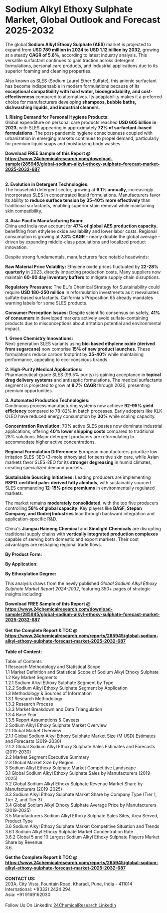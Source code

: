 <h1>Sodium Alkyl Ethoxy Sulphate Market, Global Outlook and Forecast 2025-2032</h1><p>The global <strong>Sodium Alkyl Ethoxy Sulphate (AES)</strong> market is projected to expand from <strong>USD 789 million in 2024 to USD 1.12 billion by 2032</strong>, growing at a steady <strong>CAGR of 5.8%</strong>, according to latest industry analysis. This versatile surfactant continues to gain traction across detergent formulations, personal care products, and industrial applications due to its superior foaming and cleaning properties.</p><p>Also known as SLES (Sodium Lauryl Ether Sulfate), this anionic surfactant has become indispensable in modern formulations because of its <strong>exceptional compatibility with hard water, biodegradability, and cost-effectiveness</strong> compared to alternatives. Its adaptability makes it a preferred choice for manufacturers developing <strong>shampoos, bubble baths, dishwashing liquids, and industrial cleaners</strong>.</p><p><strong>1. Rising Demand for Personal Hygiene Products:</strong><br>
Global expenditure on personal care products reached <strong>USD 605 billion in 2023</strong>, with SLES appearing in approximately <strong>72% of surfactant-based formulations</strong>. The post-pandemic hygiene consciousness coupled with urbanization in emerging markets continues to propel demand, particularly for premium liquid soaps and moisturizing body washes.</p><div><b>Download FREE Sample of this Report @ 
            <a href="https://www.24chemicalresearch.com/download-sample/285945/global-sodium-alkyl-ethoxy-sulphate-forecast-market-2025-2032-687">
            https://www.24chemicalresearch.com/download-sample/285945/global-sodium-alkyl-ethoxy-sulphate-forecast-market-2025-2032-687</a></b></div><br><p><strong>2. Evolution in Detergent Technologies:</strong><br>
The household detergent sector, growing at <strong>6.1% annually</strong>, increasingly incorporates SLES in concentrated liquid formulations. Manufacturers favor its ability to <strong>reduce surface tension by 35-40% more effectively</strong> than traditional surfactants, enabling superior stain removal while maintaining skin compatibility.</p><p><strong>3. Asia-Pacific Manufacturing Boom:</strong><br>
China and India now account for <strong>47% of global AES production capacity</strong>, benefiting from ethylene oxide availability and lower labor costs. Regional consumption is growing at <strong>7.3% CAGR</strong> - nearly double the global average - driven by expanding middle-class populations and localized product innovation.</p><p>Despite strong fundamentals, manufacturers face notable headwinds:</p><p><strong>Raw Material Price Volatility:</strong> Ethylene oxide prices fluctuated by <strong>22-28% quarterly</strong> in 2023, directly impacting production costs. Many suppliers now maintain <strong>60-90 day inventory buffers</strong> to mitigate supply chain disruptions.</p><p><strong>Regulatory Pressures:</strong> The EU's Chemical Strategy for Sustainability could require <strong>USD 180-250 million</strong> in reformulation investments as it reevaluates sulfate-based surfactants. California's Proposition 65 already mandates warning labels for some SLES products.</p><p><strong>Consumer Perception Issues:</strong> Despite scientific consensus on safety, <strong>41% of consumers</strong> in developed markets actively avoid sulfate-containing products due to misconceptions about irritation potential and environmental impact.</p><p><strong>1. Green Chemistry Innovations:</strong><br>
Next-generation SLES variants using <strong>bio-based ethylene oxide (derived from sugarcane)</strong> now comprise <strong>15% of new product launches</strong>. These formulations reduce carbon footprint by <strong>35-40%</strong> while maintaining performance, appealing to eco-conscious brands.</p><p><strong>2. High-Purity Medical Applications:</strong><br>
Pharmaceutical-grade SLES (99.5% purity) is gaining acceptance in <strong>topical drug delivery systems</strong> and antiseptic formulations. The medical surfactants segment is projected to grow at <strong>8.7% CAGR</strong> through 2030, presenting premium opportunities.</p><p><strong>3. Automated Production Technologies:</strong><br>
Continuous process manufacturing systems now achieve <strong>92-95% yield efficiency</strong> compared to 78-82% in batch processes. Early adopters like KLK OLEO have reduced energy consumption by <strong>30%</strong> while scaling capacity.</p><p><strong>Concentration Revolution:</strong> 70% active SLES pastes now dominate industrial applications, offering <strong>40% lower shipping costs</strong> compared to traditional 28% solutions. Major detergent producers are reformulating to accommodate higher active concentrations.</p><p><strong>Regional Formulation Differences:</strong> European manufacturers prioritize low irritation SLES-3EO (3-mole ethoxylate) for sensitive skin care, while Asian markets favor SLES-2EO for its <strong>stronger degreasing</strong> in humid climates, creating specialized demand pockets.</p><p><strong>Sustainable Sourcing Initiatives:</strong> Leading producers are implementing <strong>RSPO-certified palm-derived fatty alcohols</strong>, with sustainably sourced SLES commanding <strong>12-15% price premiums</strong> in environmentally regulated markets.</p><p>The market remains <strong>moderately consolidated</strong>, with the top five producers controlling <strong>58% of global capacity</strong>. Key players like <strong>BASF, Stepan Company, and Godrej Industries</strong> lead through backward integration and application-specific R&amp;D.</p><p>China's <strong>Jiangsu Haineng Chemical</strong> and <strong>Sinolight Chemicals</strong> are disrupting traditional supply chains with <strong>vertically integrated production complexes</strong> capable of serving both domestic and export markets. Their cost advantages are reshaping regional trade flows.</p><p><strong>By Product Form:</strong></p><p><strong>By Application:</strong></p><p><strong>By Ethoxylation Degree:</strong></p><p>This analysis draws from the newly published <em>Global Sodium Alkyl Ethoxy Sulphate Market Report 2024-2032</em>, featuring 350+ pages of strategic insights including:</p><div><b>Download FREE Sample of this Report @ 
            <a href="https://www.24chemicalresearch.com/download-sample/285945/global-sodium-alkyl-ethoxy-sulphate-forecast-market-2025-2032-687">
            https://www.24chemicalresearch.com/download-sample/285945/global-sodium-alkyl-ethoxy-sulphate-forecast-market-2025-2032-687</a></b></div><br><div><b>Get the Complete Report & TOC @ 
            <a href="https://www.24chemicalresearch.com/reports/285945/global-sodium-alkyl-ethoxy-sulphate-forecast-market-2025-2032-687">
            https://www.24chemicalresearch.com/reports/285945/global-sodium-alkyl-ethoxy-sulphate-forecast-market-2025-2032-687</a></b></div><br>
            <b>Table of Content:</b><p>Table of Contents<br />
1 Research Methodology and Statistical Scope<br />
1.1 Market Definition and Statistical Scope of Sodium Alkyl Ethoxy Sulphate<br />
1.2 Key Market Segments<br />
1.2.1 Sodium Alkyl Ethoxy Sulphate Segment by Type<br />
1.2.2 Sodium Alkyl Ethoxy Sulphate Segment by Application<br />
1.3 Methodology & Sources of Information<br />
1.3.1 Research Methodology<br />
1.3.2 Research Process<br />
1.3.3 Market Breakdown and Data Triangulation<br />
1.3.4 Base Year<br />
1.3.5 Report Assumptions & Caveats<br />
2 Sodium Alkyl Ethoxy Sulphate Market Overview<br />
2.1 Global Market Overview<br />
2.1.1 Global Sodium Alkyl Ethoxy Sulphate Market Size (M USD) Estimates and Forecasts (2019-2030)<br />
2.1.2 Global Sodium Alkyl Ethoxy Sulphate Sales Estimates and Forecasts (2019-2030)<br />
2.2 Market Segment Executive Summary<br />
2.3 Global Market Size by Region<br />
3 Sodium Alkyl Ethoxy Sulphate Market Competitive Landscape<br />
3.1 Global Sodium Alkyl Ethoxy Sulphate Sales by Manufacturers (2019-2025)<br />
3.2 Global Sodium Alkyl Ethoxy Sulphate Revenue Market Share by Manufacturers (2019-2025)<br />
3.3 Sodium Alkyl Ethoxy Sulphate Market Share by Company Type (Tier 1, Tier 2, and Tier 3)<br />
3.4 Global Sodium Alkyl Ethoxy Sulphate Average Price by Manufacturers (2019-2025)<br />
3.5 Manufacturers Sodium Alkyl Ethoxy Sulphate Sales Sites, Area Served, Product Type<br />
3.6 Sodium Alkyl Ethoxy Sulphate Market Competitive Situation and Trends<br />
3.6.1 Sodium Alkyl Ethoxy Sulphate Market Concentration Rate<br />
3.6.2 Global 5 and 10 Largest Sodium Alkyl Ethoxy Sulphate Players Market Share by Revenue<br />
3.6.</p><div><b>Get the Complete Report & TOC @ 
            <a href="https://www.24chemicalresearch.com/reports/285945/global-sodium-alkyl-ethoxy-sulphate-forecast-market-2025-2032-687">
            https://www.24chemicalresearch.com/reports/285945/global-sodium-alkyl-ethoxy-sulphate-forecast-market-2025-2032-687</a></b></div><br><b>CONTACT US:</b><br>
            203A, City Vista, Fountain Road, Kharadi, Pune, India - 411014<br>
            International: +1(332) 2424 294<br>
            Asia: +91 9169162030 <br><br>
            Follow Us On LinkedIn: <a href="https://www.linkedin.com/company/24chemicalresearch/">24ChemicalResearch LinkedIn</a>